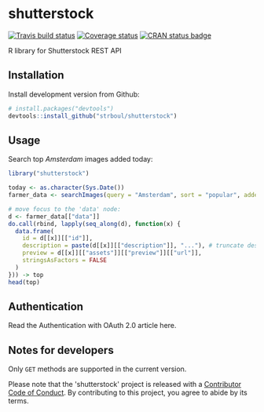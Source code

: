 
<!-- README.md is generated from README.Rmd. Please edit that file -->
shutterstock
============

[![Travis build status](https://travis-ci.org/strboul/shutterstock-r.svg?branch=master)](https://travis-ci.org/strboul/shutterstock-r) [![Coverage status](https://codecov.io/gh/strboul/shutterstock-r/branch/master/graph/badge.svg)](https://codecov.io/github/strboul/shutterstock-r?branch=master) [![CRAN status badge](https://www.r-pkg.org/badges/version/shutterstock)](https://cran.r-project.org/package=shutterstock)

R library for Shutterstock REST API

Installation
------------

<!--You can install the released version of shutterstock from
[CRAN](https://CRAN.R-project.org) with:
``` r
install.packages("shutterstock")
```-->
Install development version from Github:

``` r
# install.packages("devtools")
devtools::install_github("strboul/shutterstock")
```

Usage
-----

Search top *Amsterdam* images added today:

``` r
library("shutterstock")

today <- as.character(Sys.Date())
farmer_data <- searchImages(query = "Amsterdam", sort = "popular", added_date = today)

# move focus to the 'data' node:
d <- farmer_data[["data"]]
do.call(rbind, lapply(seq_along(d), function(x) {
  data.frame(
    id = d[[x]][["id"]],
    description = paste(d[[x]][["description"]], "..."), # truncate description a little bit
    preview = d[[x]][["assets"]][["preview"]][["url"]],
    stringsAsFactors = FALSE
  )
})) -> top
head(top)
```

<!-- ( a data can be plotted..) -->
Authentication
--------------

Read the Authentication with OAuth 2.0 article here.

Notes for developers
--------------------

Only `GET` methods are supported in the current version.

Please note that the 'shutterstock' project is released with a [Contributor Code of Conduct](CODE_OF_CONDUCT.md). By contributing to this project, you agree to abide by its terms.
